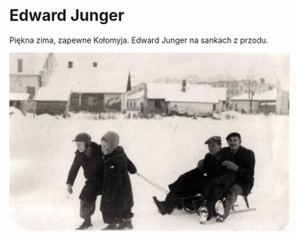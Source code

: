 # Edward Junger

Piękna zima, zapewne Kołomyja. Edward Junger na sankach z przodu.

![image-01.jpg](image-01.jpg)
